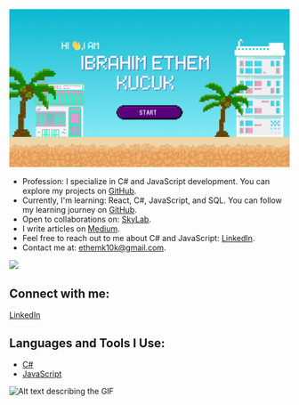 <img src="https://github.com/ethemkucuk/ethemkucuk/blob/main/Back%20to%20Agenda%20Page.png" width="auto">


- Profession: I specialize in C# and JavaScript development. You can explore my projects on [GitHub](https://github.com/ethemkucuk/ReCapProject-master).
- Currently, I'm learning: React, C#, JavaScript, and SQL. You can follow my learning journey on [GitHub](https://github.com/ethemkucuk).
- Open to collaborations on: [SkyLab](https://github.com/ethemkucuk).
- I write articles on [Medium](https://medium.com/@ethemk10k).
- Feel free to reach out to me about C# and JavaScript: [LinkedIn](https://www.linkedin.com/in/ibrahim-ethem-k%C3%BC%C3%A7%C3%BCk-a2696b201/).
- Contact me at: [ethemk10k@gmail.com](mailto:ethemk10k).

<img src="[https://giphy.com/embed/qgQUggAC3Pfv687qPC](https://github.com/ethemkucuk/ethemkucuk/blob/main/giphy.gif)" width="auto">

## Connect with me:
[LinkedIn](https://www.linkedin.com/in/ibrahim-ethem-k%C3%BC%C3%A7%C3%BCk-a2696b201/)

## Languages and Tools I Use:
- [C#](https://www.w3schools.com/cs/)
- [JavaScript](https://developer.mozilla.org/en-US/docs/Web/JavaScript)

![Alt text describing the GIF](https://giphy.com/embed/qgQUggAC3Pfv687qPC)

